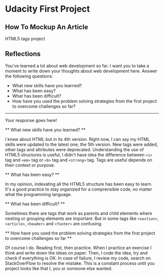 # Udacity First Project

## How To Mockup An Article

HTML5 tags project

## Reflections

You've learned a lot about web development so far. I want you to take a moment to write down your thoughts about web development here. Answer the following questions:

  * What new skills have you learned?
  * What has been easy?
  * What has been difficult?
  * How have you used the problem solving strategies from the first project to overcome challenges so far?

---

Your response goes here!

** What new skills have you learned? **

I knew about HTML but in its 4th version. Right now, I can say my HTML skills were updated to the latest one, the 5th version. New tags were added, other tags and attributes were deprecated. Understanding the use of HTML5 structures is useful, I didn't have idea
the difference between `<i>` tag and `<em>` tag or `<b>` tag and `<strong>` tag. Tags are useful depends on their context or purpose.

** What has been easy? **

In my opinion, indexating all the HTML5 structure has been easy to learn. It's a good practice to stay organized for a comprensible code, no matter what the programming language.

** What has been difficult? **

Sometimes there are tags that work as parents and child elements where nesting or grouping elements are important. But in some tags like `<section>`, `<article>`, `<header>` and `<footer>` are confusing.

** How have you used the problem solving strategies from the first project to overcome challenges so far **

Of course I do. Reading first, then practice. When I practice an exercise I think and write down the ideas on paper. Then, I code the idea, try and check if everything is OK. In case of failure, I review my code, search on StackOverFlow to resolve the mistake. This is a constant process until you project looks like that I, you or someone else wanted. 